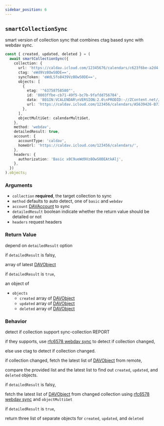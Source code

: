 ```yaml
---
sidebar_position: 6
---
```


## `smartCollectionSync`

smart version of collection sync that combines ctag based sync with webdav sync.

```ts
const { created, updated, deleted } = (
  await smartCollectionSync({
    collection: {
      url: 'https://caldav.icloud.com/12345676/calendars/c623f6be-a2d4-4c60-932a-043e67025dde/',
      ctag: 'eWd9Vz8OwS0DE==',
      syncToken: 'eWdLSfo8439Vz8OwS0DE==',
      objects: [
        {
          etag: '"63758758580"',
          id: '0003ffbe-cb71-49f5-bc7b-9fafdd756784',
          data: 'BEGIN:VCALENDAR\nVERSION:2.0\nPRODID:-//ZContent.net//Zap Calendar 1.0//EN\nCALSCALE:GREGORIAN\nMETHOD:PUBLISH\nBEGIN:VEVENT\nSUMMARY:Abraham Lincoln\nUID:c7614cff-3549-4a00-9152-d25cc1fe077d\nSEQUENCE:0\nSTATUS:CONFIRMED\nTRANSP:TRANSPARENT\nRRULE:FREQ=YEARLY;INTERVAL=1;BYMONTH=2;BYMONTHDAY=12\nDTSTART:20080212\nDTEND:20080213\nDTSTAMP:20150421T141403\nCATEGORIES:U.S. Presidents,Civil War People\nLOCATION:Hodgenville, Kentucky\nGEO:37.5739497;-85.7399606\nDESCRIPTION:Born February 12, 1809\nSixteenth President (1861-1865)\n\n\n\n \nhttp://AmericanHistoryCalendar.com\nURL:http://americanhistorycalendar.com/peoplecalendar/1,328-abraham-lincol\n n\nEND:VEVENT\nEND:VCALENDAR',
          url: 'https://caldav.icloud.com/123456/calendars/A5639426-B73B-4F90-86AB-D70F7F603E75/test.ics',
        },
      ],
      objectMultiGet: calendarMultiGet,
    },
    method: 'webdav',
    detailedResult: true,
    account: {
      accountType: 'caldav',
      homeUrl: 'https://caldav.icloud.com/123456/calendars/',
    },
    headers: {
      authorization: 'Basic x0C9ueWd9Vz8OwS0DEAtkAlj',
    },
  })
).objects;
```

### Arguments

- `collection` **required**, the target collection to sync
- `method` defaults to auto detect, one of `basic` and `webdav`
- `account` [DAVAccount](../../types/DAVAccount.md) to sync
- `detailedResult` boolean indicate whether the return value should be detailed or not
- `headers` request headers

### Return Value

depend on `detailedResult` option

if `detailedResult` is falsy,

array of latest [DAVObject](../../types/DAVObject.md)

if `detailedResult` is `true`,

an object of

- `objects`
  - `created` array of [DAVObject](../../types/DAVObject.md)
  - `updated` array of [DAVObject](../../types/DAVObject.md)
  - `deleted` array of [DAVObject](../../types/DAVObject.md)

### Behavior

detect if collection support sync-collection REPORT

if they supports, use [rfc6578 webdav sync](https://datatracker.ietf.org/doc/html/rfc6578) to detect if collection changed,

else use ctag to detect if collection changed.

if collection changed,
fetch the latest list of [DAVObject](../../types/DAVObject.md) from remote,

compare the provided list and the latest list to find out `created`, `updated`, and `deleted` objects.

if `detailedResult` is falsy,

fetch the latest list of [DAVObject](../../types/DAVObject.md) from changed collection using [rfc6578 webdav sync](https://datatracker.ietf.org/doc/html/rfc6578) and `objectMultiGet`

if `detailedResult` is `true`,

return three list of separate objects for `created`, `updated`, and `deleted`
